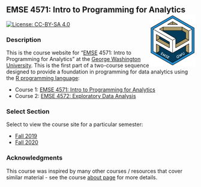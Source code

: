 
<!-- README.md is generated from README.Rmd. Please edit that file -->

## EMSE 4571: Intro to Programming for Analytics <a href='https://github.com/emse-eda-gwu/'><img src='images/p4a_hex_sticker.png' align="right" height="139"/></a>

<!-- badges: start -->

[![License:
CC-BY-SA 4.0](https://img.shields.io/badge/License-CC%20BY--SA-lightgrey)](https://creativecommons.org/licenses/by-sa/4.0/)
<!-- badges: end -->

### Description

This is the course website for “[EMSE](https://www.emse.seas.gwu.edu/)
4571: Intro to Programming for Analytics” at the [George Washington
University](https://www.gwu.edu/). This is the first part of a
two-course sequence designed to provide a foundation in programming for
data analytics using the [R programming
language](https://www.r-project.org/):

  - Course 1: [EMSE 4571: Intro to Programming for
    Analytics](http://p4a.seas.gwu.edu/)
  - Course 2: [EMSE 4572: Exploratory Data
    Analysis](http://eda.seas.gwu.edu/)

### Select Section

Select to view the course site for a particular semester:

  - [Fall 2019](http://p4a.seas.gwu.edu/2019-Fall/)
  - [Fall 2020](http://p4a.seas.gwu.edu/2020-Fall/)

### Acknowledgments

This course was inspired by many other courses / resources that cover
similar material - see the course [about
page](http://p4a.seas.gwu.edu/about.html) for more details.
